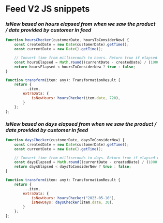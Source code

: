 # **Feed V2 JS snippets**

### *isNew based on hours elapsed from when we saw the product / date provided by customer in feed*
```js
function hoursChecker(customerDate, hoursToConsiderNew) {
    const createdDate = new Date(customerDate).getTime();
    const currentDate = new Date().getTime();

    // Convert time from milliseconds to hours. Return true if elapsed hours is lower than provided number. 
    const hoursElapsed = Math.round((currentDate - createdDate) / (1000 * 60 * 60));
    return hoursElapsed < hoursToConsiderNew ? true : false;
}

function transform(item: any): TransformationResult {
    return {
        ...item,
        extraData: {
            isNewHours: hoursChecker(item.date, 720),
        }
    };
};
```

### *isNew based on days elapsed from when we saw the product / date provided by customer in feed*

```js
function daysChecker(customerDate, daysToConsiderNew) {
    const createdDate = new Date(customerDate).getTime();
    const currentDate = new Date().getTime();

    // Convert time from milliseconds to days. Return true if elapsed days is lower than provided number. 
    const daysElapsed = Math.round((currentDate - createdDate) / (1000 * 60 * 60 * 24));
    return daysElapsed < daysToConsiderNew ? true : false;
}

function transform(item: any): TransformationResult {
    return {
        ...item,
        extraData: {
            isNewHours: hoursChecker("2023-05-10"),
            isNewDays: daysChecker(item.date, 30),
        }
    };
};
```
